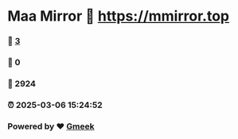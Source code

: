 # Maa Mirror :link: https://mmirror.top 
### :page_facing_up: [3](https://mmirror.top/tag.html) 
### :speech_balloon: 0 
### :hibiscus: 2924 
### :alarm_clock: 2025-03-06 15:24:52 
### Powered by :heart: [Gmeek](https://github.com/Meekdai/Gmeek)
